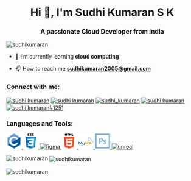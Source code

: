 <h1 align="center">Hi 👋, I'm Sudhi Kumaran S K</h1>
<h3 align="center">A passionate Cloud Developer from India</h3>

<p align="left"> <img src="https://komarev.com/ghpvc/?username=sudhikumaran&label=Profile%20views&color=0e75b6&style=flat" alt="sudhikumaran" /> </p>

- 🌱 I’m currently learning **cloud computing**

- 📫 How to reach me **sudhikumaran2005@gmail.com**

<h3 align="left">Connect with me:</h3>
<p align="left">
<a href="https://linkedin.com/in/sudhi kumaran" target="blank"><img align="center" src="https://raw.githubusercontent.com/rahuldkjain/github-profile-readme-generator/master/src/images/icons/Social/linked-in-alt.svg" alt="sudhi kumaran" height="30" width="40" /></a>
<a href="https://fb.com/sudhi kumaran" target="blank"><img align="center" src="https://raw.githubusercontent.com/rahuldkjain/github-profile-readme-generator/master/src/images/icons/Social/facebook.svg" alt="sudhi kumaran" height="30" width="40" /></a>
<a href="https://instagram.com/sudhi_kumaran" target="blank"><img align="center" src="https://raw.githubusercontent.com/rahuldkjain/github-profile-readme-generator/master/src/images/icons/Social/instagram.svg" alt="sudhi_kumaran" height="30" width="40" /></a>
<a href="https://www.youtube.com/c/sudhi kumaran" target="blank"><img align="center" src="https://raw.githubusercontent.com/rahuldkjain/github-profile-readme-generator/master/src/images/icons/Social/youtube.svg" alt="sudhi kumaran" height="30" width="40" /></a>
<a href="https://discord.gg/sudhi kumaran#1251" target="blank"><img align="center" src="https://raw.githubusercontent.com/rahuldkjain/github-profile-readme-generator/master/src/images/icons/Social/discord.svg" alt="sudhi kumaran#1251" height="30" width="40" /></a>
</p>

<h3 align="left">Languages and Tools:</h3>
<p align="left"> <a href="https://www.cprogramming.com/" target="_blank" rel="noreferrer"> <img src="https://raw.githubusercontent.com/devicons/devicon/master/icons/c/c-original.svg" alt="c" width="40" height="40"/> </a> <a href="https://www.w3schools.com/css/" target="_blank" rel="noreferrer"> <img src="https://raw.githubusercontent.com/devicons/devicon/master/icons/css3/css3-original-wordmark.svg" alt="css3" width="40" height="40"/> </a> <a href="https://www.figma.com/" target="_blank" rel="noreferrer"> <img src="https://www.vectorlogo.zone/logos/figma/figma-icon.svg" alt="figma" width="40" height="40"/> </a> <a href="https://www.w3.org/html/" target="_blank" rel="noreferrer"> <img src="https://raw.githubusercontent.com/devicons/devicon/master/icons/html5/html5-original-wordmark.svg" alt="html5" width="40" height="40"/> </a> <a href="https://www.mysql.com/" target="_blank" rel="noreferrer"> <img src="https://raw.githubusercontent.com/devicons/devicon/master/icons/mysql/mysql-original-wordmark.svg" alt="mysql" width="40" height="40"/> </a> <a href="https://www.photoshop.com/en" target="_blank" rel="noreferrer"> <img src="https://raw.githubusercontent.com/devicons/devicon/master/icons/photoshop/photoshop-line.svg" alt="photoshop" width="40" height="40"/> </a> <a href="https://unrealengine.com/" target="_blank" rel="noreferrer"> <img src="https://raw.githubusercontent.com/kenangundogan/fontisto/036b7eca71aab1bef8e6a0518f7329f13ed62f6b/icons/svg/brand/unreal-engine.svg" alt="unreal" width="40" height="40"/> </a> </p>

<p><img align="left" src="https://github-readme-stats.vercel.app/api/top-langs?username=sudhikumaran&show_icons=true&locale=en&layout=compact" alt="sudhikumaran" /></p>

<p>&nbsp;<img align="center" src="https://github-readme-stats.vercel.app/api?username=sudhikumaran&show_icons=true&locale=en" alt="sudhikumaran" /></p>

<p><img align="center" src="https://github-readme-streak-stats.herokuapp.com/?user=sudhikumaran&" alt="sudhikumaran" /></p>
